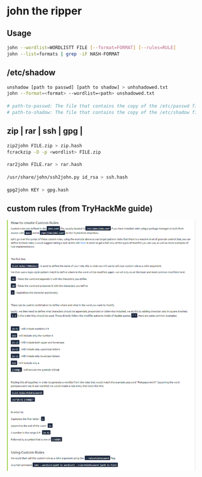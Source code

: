 # john the ripper

## Usage

```bash
john --wordlist=WORDLISTT FILE [--format=FORMAT] [--rules=RULE]
john --list=formats | grep -iF HASH-FORMAT
```

## /etc/shadow

```bash
unshadow [path to passwd] [path to shadow] > unhshadowed.txt
john --format=<format> --wordlist=<path> unshadowed.txt

# path-to-passwd: The file that contains the copy of the /etc/passwd file you've taken from the target machine
# path-to-shadow: The file that contains the copy of the /etc/shadow file you've taken from the target machine
```

## zip | rar | ssh | gpg |

```bash
zip2john FILE.zip > zip.hash
fcrackzip -D -p <wordlist> FILE.zip

rar2john FILE.rar > rar.hash

/usr/share/john/ssh2john.py id_rsa > ssh.hash

gpg2john KEY > gpg.hash
```

## custom rules (from TryHackMe guide)

![](../.gitbook/assets/c8d30a6b53a542bebf7db794d4e13083.png)
